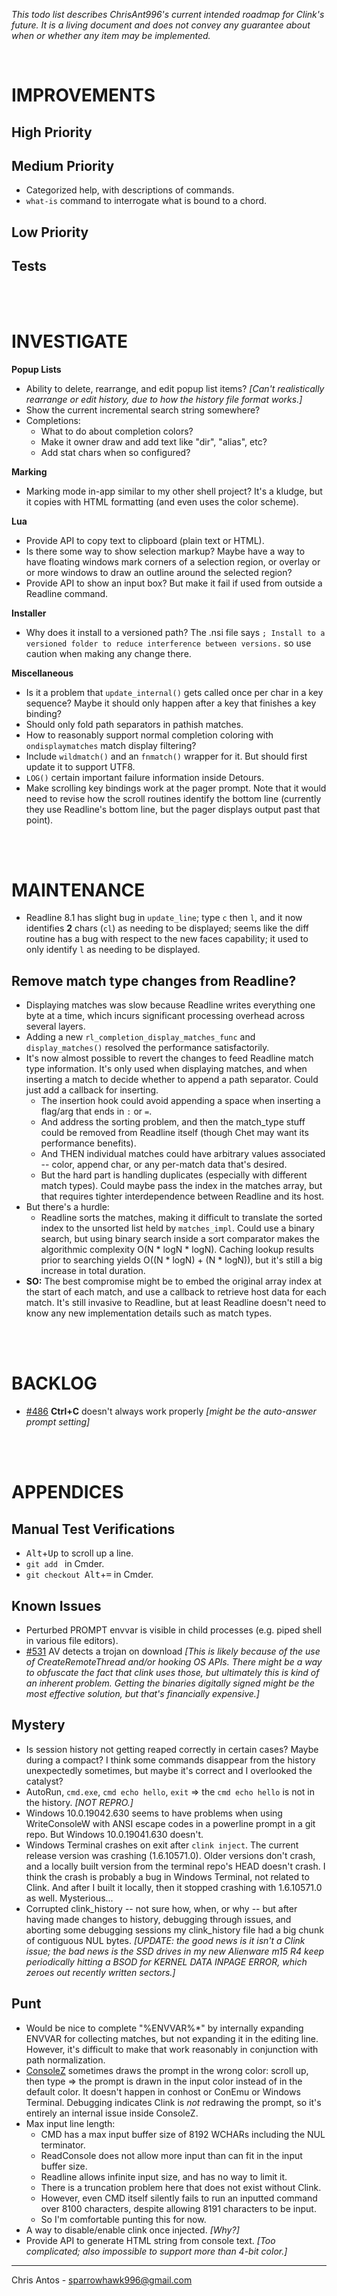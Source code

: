 _This todo list describes ChrisAnt996's current intended roadmap for Clink's future.  It is a living document and does not convey any guarantee about when or whether any item may be implemented._

<br/>

# IMPROVEMENTS

## High Priority

## Medium Priority
- Categorized help, with descriptions of commands.
- `what-is` command to interrogate what is bound to a chord.

## Low Priority

## Tests

<br/>
<br/>

# INVESTIGATE

**Popup Lists**
- Ability to delete, rearrange, and edit popup list items?  _[Can't realistically rearrange or edit history, due to how the history file format works.]_
- Show the current incremental search string somewhere?
- Completions:
  - What to do about completion colors?
  - Make it owner draw and add text like "dir", "alias", etc?
  - Add stat chars when so configured?

**Marking**
- Marking mode in-app similar to my other shell project?  It's a kludge, but it copies with HTML formatting (and even uses the color scheme).

**Lua**
- Provide API to copy text to clipboard (plain text or HTML).
- Is there some way to show selection markup?  Maybe have a way to have floating windows mark corners of a selection region, or overlay or or more windows to draw an outline around the selected region?
- Provide API to show an input box?  But make it fail if used from outside a Readline command.

**Installer**
- Why does it install to a versioned path?  The .nsi file says `; Install to a versioned folder to reduce interference between versions.` so use caution when making any change there.

**Miscellaneous**
- Is it a problem that `update_internal()` gets called once per char in a key sequence?  Maybe it should only happen after a key that finishes a key binding?
- Should only fold path separators in pathish matches.
- How to reasonably support normal completion coloring with `ondisplaymatches` match display filtering?
- Include `wildmatch()` and an `fnmatch()` wrapper for it.  But should first update it to support UTF8.
- `LOG()` certain important failure information inside Detours.
- Make scrolling key bindings work at the pager prompt.  Note that it would need to revise how the scroll routines identify the bottom line (currently they use Readline's bottom line, but the pager displays output past that point).

<br/>
<br/>

# MAINTENANCE

- Readline 8.1 has slight bug in `update_line`; type `c` then `l`, and it now identifies **2** chars (`cl`) as needing to be displayed; seems like the diff routine has a bug with respect to the new faces capability; it used to only identify `l` as needing to be displayed.

## Remove match type changes from Readline?
- Displaying matches was slow because Readline writes everything one byte at a time, which incurs significant processing overhead across several layers.
- Adding a new `rl_completion_display_matches_func` and `display_matches()` resolved the performance satisfactorily.
- It's now almost possible to revert the changes to feed Readline match type information.  It's only used when displaying matches, and when inserting a match to decide whether to append a path separator.  Could just add a callback for inserting.
  - The insertion hook could avoid appending a space when inserting a flag/arg that ends in `:` or `=`.
  - And address the sorting problem, and then the match_type stuff could be removed from Readline itself (though Chet may want its performance benefits).
  - And THEN individual matches could have arbitrary values associated -- color, append char, or any per-match data that's desired.
  - But the hard part is handling duplicates (especially with different match types).  Could maybe pass the index in the matches array, but that requires tighter interdependence between Readline and its host.
- But there's a hurdle:
  - Readline sorts the matches, making it difficult to translate the sorted index to the unsorted list held by `matches_impl`.  Could use a binary search, but using binary search inside a sort comparator makes the algorithmic complexity O(N * logN * logN).  Caching lookup results prior to searching yields O((N * logN) + (N * logN)), but it's still a big increase in total duration.
- **SO:** The best compromise might be to embed the original array index at the start of each match, and use a callback to retrieve host data for each match.  It's still invasive to Readline, but at least Readline doesn't need to know any new implementation details such as match types.

<br/>
<br/>

# BACKLOG

- [#486](https://github.com/mridgers/clink/issues/486) **Ctrl+C** doesn't always work properly _[might be the auto-answer prompt setting]_

<br/>
<br/>

# APPENDICES

## Manual Test Verifications
- <kbd>Alt</kbd>+<kbd>Up</kbd> to scroll up a line.
- `git add ` in Cmder.
- `git checkout `<kbd>Alt</kbd>+<kbd>=</kbd> in Cmder.

## Known Issues
- Perturbed PROMPT envvar is visible in child processes (e.g. piped shell in various file editors).
- [#531](https://github.com/mridgers/clink/issues/531) AV detects a trojan on download _[This is likely because of the use of CreateRemoteThread and/or hooking OS APIs.  There might be a way to obfuscate the fact that clink uses those, but ultimately this is kind of an inherent problem.  Getting the binaries digitally signed might be the most effective solution, but that's financially expensive.]_

## Mystery
- Is session history not getting reaped correctly in certain cases?  Maybe during a compact?  I think some commands disappear from the history unexpectedly sometimes, but maybe it's correct and I overlooked the catalyst?
- AutoRun, `cmd.exe`, `cmd echo hello`, `exit` => the `cmd echo hello` is not in the history. _[NOT REPRO.]_
- Windows 10.0.19042.630 seems to have problems when using WriteConsoleW with ANSI escape codes in a powerline prompt in a git repo.  But Windows 10.0.19041.630 doesn't.
- Windows Terminal crashes on exit after `clink inject`.  The current release version was crashing (1.6.10571.0).  Older versions don't crash, and a locally built version from the terminal repo's HEAD doesn't crash.  I think the crash is probably a bug in Windows Terminal, not related to Clink.  And after I built it locally, then it stopped crashing with 1.6.10571.0 as well.  Mysterious...
- Corrupted clink_history -- not sure how, when, or why -- but after having made changes to history, debugging through issues, and aborting some debugging sessions my clink_history file had a big chunk of contiguous NUL bytes. _[UPDATE: the good news is it isn't a Clink issue; the bad news is the SSD drives in my new Alienware m15 R4 keep periodically hitting a BSOD for KERNEL DATA INPAGE ERROR, which zeroes out recently written sectors.]_

## Punt
- Would be nice to complete "%ENVVAR%\*" by internally expanding ENVVAR for collecting matches, but not expanding it in the editing line.  However, it's difficult to make that work reasonably in conjunction with path normalization.
- [ConsoleZ](https://github.com/cbucher/console) sometimes draws the prompt in the wrong color:  scroll up, then type => the prompt is drawn in the input color instead of in the default color.  It doesn't happen in conhost or ConEmu or Windows Terminal.  Debugging indicates Clink is _not_ redrawing the prompt, so it's entirely an internal issue inside ConsoleZ.
- Max input line length:
  - CMD has a max input buffer size of 8192 WCHARs including the NUL terminator.
  - ReadConsole does not allow more input than can fit in the input buffer size.
  - Readline allows infinite input size, and has no way to limit it.
  - There is a truncation problem here that does not exist without Clink.
  - However, even CMD itself silently fails to run an inputted command over 8100 characters, despite allowing 8191 characters to be input.
  - So I'm comfortable punting this for now.
- A way to disable/enable clink once injected.  _[Why?]_
- Provide API to generate HTML string from console text.  _[Too complicated; also impossible to support more than 4-bit color.]_

---
Chris Antos - sparrowhawk996@gmail.com
